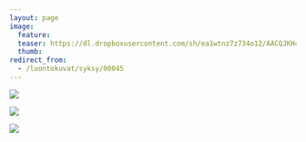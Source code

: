 ```yaml
---
layout: page
image:
  feature:
  teaser: https://dl.dropboxusercontent.com/sh/ea1wtnz7z734o12/AACQJKH4r-zT7T4acCDbjiVMa/luontokuvat/syksy/2/DS33025-245px.jpg
  thumb:
redirect_from:
  - /luontokuvat/syksy/00045
---
```


[![](https://dl.dropboxusercontent.com/sh/ea1wtnz7z734o12/AAB9sYRk_aiRVsFE2K5zsbdPa/luontokuvat/syksy/2/DS33022-800px.jpg)](https://dl.dropboxusercontent.com/sh/ea1wtnz7z734o12/AABXZo82Pzb2yOV2c1Wpnx2Ra/luontokuvat/syksy/2/DS33022.jpg)

[![](https://dl.dropboxusercontent.com/sh/ea1wtnz7z734o12/AAACQ_R94qz7KaF-JwY3QugRa/luontokuvat/syksy/2/DS33025-800px.jpg)](https://dl.dropboxusercontent.com/sh/ea1wtnz7z734o12/AADuDtGeqivJRT_CQParTpXWa/luontokuvat/syksy/2/DS33025.jpg)

[![](https://dl.dropboxusercontent.com/sh/ea1wtnz7z734o12/AADJMkSdkPQwB57cXsOHKN4Za/luontokuvat/syksy/2/DS33027-800px.jpg)](https://dl.dropboxusercontent.com/sh/ea1wtnz7z734o12/AADZhZjLUTjHx5sdN9wWlphRa/luontokuvat/syksy/2/DS33027.jpg)
